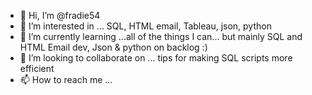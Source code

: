 - 👋 Hi, I’m @fradie54
- 👀 I’m interested in ... SQL, HTML email, Tableau, json, python
- 🌱 I’m currently learning ...all of the things I can... but mainly SQL and HTML Email dev, Json & python on backlog :)
- 💞️ I’m looking to collaborate on ... tips for making SQL scripts more efficient
- 📫 How to reach me ... 

<!---
fradie54/fradie54 is a ✨ special ✨ repository because its `README.md` (this file) appears on your GitHub profile.
You can click the Preview link to take a look at your changes.
--->
